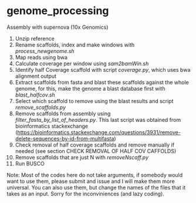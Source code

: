 # genome_processing

Assembly with supernova (10x Genomics)
1. Unzip reference
2. Rename scaffolds, index and make windows with  *process_newgenome.sh*
3. Map reads using bwa
4. Calculate coverage per window using *sam2bamWin.sh*
5. Identify half Coverage scaffold with script *coverage.py*, which uses bwa alignment output
6. Extract scaffolds from fasta and blast these scaffolds against the whole genome, for this, make the genome a blast database first with *blast_halfcov.sh*
7. Select which scaffold to remove using the blast results and script *remove_scaffolds.py*
8. Remove scaffolds from assembly using *filter_fasta_by_list_of_headers.py*. This last script was obtained from bioinformatics stackexchange (https://bioinformatics.stackexchange.com/questions/3931/remove-delete-sequences-by-id-from-multifasta)
9. Check removal of half coverage scaffolds and remove manually if needed (see section CHECK REMOVAL OF HALF COV CAFFOLDS)
10. Remove scaffolds that are just N with *removeNscaff.py* 
11. Run BUSCO


Note: Most of the codes here do not take arguments, if somebody would want to use them, please submit and issue and I will make them more universal. You can also use them, but change the names of the files that it takes as an input. Sorry for the inconviniences (and lazy coding).
